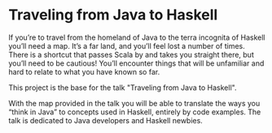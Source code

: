 # Traveling from Java to Haskell

If you’re to travel from the homeland of Java to the terra incognita of Haskell you’ll need a map. It’s a far land, and you’ll feel lost a number of times. There is a shortcut that passes Scala by and takes you straight there, but you’ll need to be cautious! You’ll encounter things that will be unfamiliar and hard to relate to what you have known so far.

This project is the base for the talk "Traveling from Java to Haskell".

With the map provided in the talk you will be able to translate the ways you “think in Java” to concepts used in Haskell, entirely by code examples.
The talk is dedicated to Java developers and Haskell newbies.
